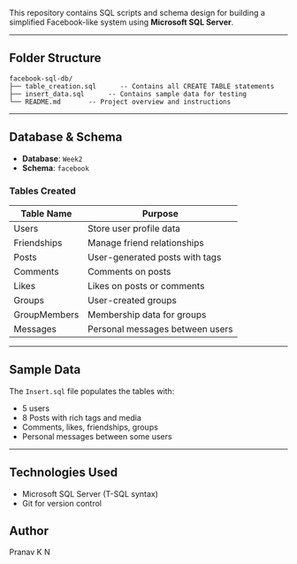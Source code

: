 This repository contains SQL scripts and schema design for building a simplified Facebook-like system using **Microsoft SQL Server**.

---

## Folder Structure
```
facebook-sql-db/
├── table_creation.sql      -- Contains all CREATE TABLE statements
├── insert_data.sql      -- Contains sample data for testing
└── README.md       -- Project overview and instructions
```

---

## Database & Schema
- **Database**: `Week2`
- **Schema**: `facebook`

### Tables Created
| Table Name          | Purpose                                   |
|---------------------|--------------------------------------------|
| Users               | Store user profile data                   |
| Friendships         | Manage friend relationships               |
| Posts               | User-generated posts with tags            |
| Comments            | Comments on posts                         |
| Likes               | Likes on posts or comments                |
| Groups              | User-created groups                       |
| GroupMembers        | Membership data for groups                |
| Messages            | Personal messages between users           |

---

## Sample Data
The `Insert.sql` file populates the tables with:
- 5 users
- 8 Posts with rich tags and media
- Comments, likes, friendships, groups
- Personal messages between some users

---

## Technologies Used
- Microsoft SQL Server (T-SQL syntax)
- Git for version control

## Author
Pranav K N
